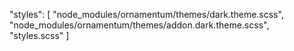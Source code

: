  "styles": [
    "node_modules/ornamentum/themes/dark.theme.scss",
    "node_modules/ornamentum/themes/addon.dark.theme.scss",
    "styles.scss"
 ]
